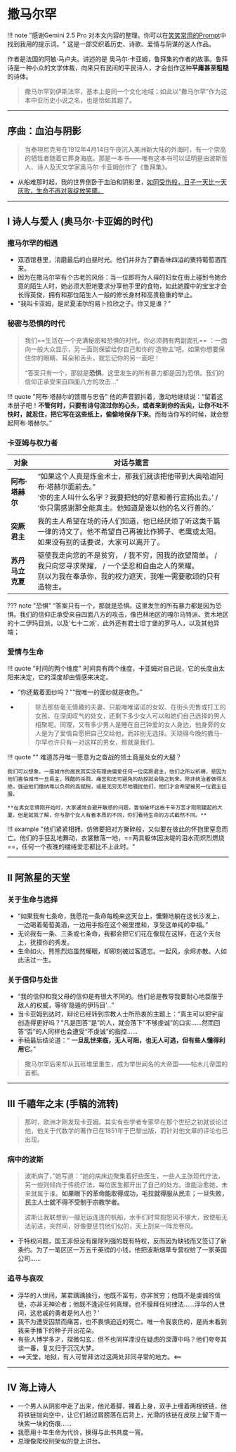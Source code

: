 # 撒马尔罕

!!! note "感谢Gemini 2.5 Pro 对本文内容的整理。你可以在[笑笑常用的Prompt](../../Study/ChatGPT/Prompt2.md)中找到我用的提示词。"
    这是一部交织着历史、诗歌、爱情与阴谋的迷人作品。


作者是法国的阿敏·马卢夫。讲述的是 奥马尔·卡亚姆，鲁拜集的作者的故事。鲁拜诗是一种小众的文学体裁，向来只有民间的平民诗人，才会创作这种**平庸甚至粗糙**的诗体。

> 撒马尔罕到伊斯法罕，基本上是同一个文化地域；如此以“撒马尔罕”作为这本中亚历史小说之名，也是恰如其题了。

***

## 序曲：血泊与阴影
> 当泰坦尼克号在1912年4月14日午夜沉入美洲新大陆的外海时，有一个崇高的牺牲者随着它葬身海底。那是一本书——唯有这本书可以证明是由波斯哲人、诗人及天文学家奥马尔·卡亚姆创作了《鲁拜集》。

- 从船难那时起，我的世界倒卧于血泊和阴影里，<u>如同受伤般，日子一天比一天灰败，生命不再对我绽放笑靥。</u>

---

## Ⅰ 诗人与爱人 (奥马尔·卡亚姆的时代)

### 撒马尔罕的相遇
- 双酒馆巷里，消磨最后的白昼时光。他们并非为了麝香味四溢的粟特葡萄酒而来。
- 因为在撒马尔罕有个古老的风俗：当一位即将为人母的妇女在街上碰到令她合意的陌生人时，她必须大胆地要求分享他手里的食物，如此她腹中的宝宝才会长得英俊，拥有和那位陌生人一般的修长身材和高贵稳重的举止。
- “我叫卡亚姆，是尼夏浦尔的易卜拉欣之子。你又是谁？”

### 秘密与恐惧的时代
> 我们==生活在一个充满秘密和恐惧的时代，你必须拥有两副面孔== ：一面向一般大众显示，另一面则保留给你自己和你的‘造物主’吧。如果你想要保住你的眼睛、耳朵和舌头，就忘记你的另一面吧！
>
> “答案只有一个，那就是**恐惧**。这里发生的所有暴力都是因为恐惧。我们的信仰正承受来自四面八方的攻击...”

!!! quote "阿布·塔赫尔的馈赠与忠告"
    他的声音颤抖着，激动地继续说：“留着这本册子吧！**不管何时，只要有诗句流过你的心头，或者来到你的舌尖，让你不吐不快时，就忍住，把它写在这些纸上，偷偷地保存下来**。而每当你写的时候，就会想起阿布·塔赫尔。”


### 卡亚姆与权力者

| 对象             | 对话与箴言                                                                                                                                                                             |
| ---------------- | -------------------------------------------------------------------------------------------------------------------------------------------------------------------------------------- |
| **阿布·塔赫尔**  | “如果这个人真是炼金术士，那我们就该把他带到大奥哈迪阿布·塔赫尔面前去。”<br>‘你的主人叫什么名字？我要把他的好意和善行宣扬出去。’ / ‘你只需感谢那全能真主。他知道是谁以他的名义行善的。’ |
| **突厥君主**     | 我的主人希望在场的诗人们知道，他已经厌烦了听这类千篇一律的诗文了。他不希望自己再被比作狮子、老鹰或太阳。如果没有别的话要说，大家可以离开了。                                           |
| **苏丹马立克夏** | 驱使我走向您的不是贫穷， / 我不穷，因我的欲望简单。 / 我只向您寻求荣耀， / 一个坚忍和自由之人的荣耀。<br>别以为我在奉承你，我的权力遮天，我唯一需要歌颂的只有造物主。                  |

??? note "恐惧"
    “答案只有一个，那就是恐惧。这里发生的所有暴力都是因为恐惧。我们的信仰正承受来自四面八方的攻击，像巴林地区的嘎尔马特派、贡木地区的十二伊玛目派，以及‘七十二派’，此外还有君士坦丁堡的罗马人，以及其他异端；


### 爱情与生命
!!! quote "时间的两个维度"
    时间具有两个维度，卡亚姆对自己说，它的长度由太阳来决定，它的深度却由情感来决定。

- “你还戴着面纱吗？”“我唯一的面纱就是夜色。”
- > 除去那些毫无情趣的夫妻、只能唯唯诺诺的女奴、在街头兜售或打工的女孩、在深闺叹气的处女，还剩下多少女人可以和她们自己选择的男人相聚呢。同理，又有多少男人是睡在自己钟爱的女人身边，他身旁的女人是为了爱情自愿把自己交给他，而非别无选择。天晓得今晚的撒马- 尔罕也许只有一对这样的男女，那就是我们。

!!! quote ""
    难道苏丹唯一愿意为之奋战的领土竟是处女的大腿？

    我们可以想象，一座城市的居民其实没有理由偏爱任何一位突厥君主，他们之所以祈祷，是因为他们害怕城市一旦易主，残酷的杀戮、痛苦和无可避免的劫掠就会随之到来。除非统治者做得太绝，强迫他们缴纳难以负荷的高赋税，或是无穷无尽地骚扰他们，他们才会希望被另一位君主征服。

    **在男女恋情刚开始时，大家通常会避开敏感的问题，害怕破坏这栋千辛万苦才刚刚建起的大厦。但是就我了解，你与那个女人有着本质的不同，你们看待生命的方式截然不同。**

!!! example "他们紧紧相拥，仿佛要把对方撕碎般，又似要在彼此的怀抱里窒息而亡。他们的手狂乱地舞动，衣裳散落一地，==两具躯体因决堤的泪水而炽烈燃烧==，任何一个夜晚的缱绻爱恋都比不上此时。"

---

## Ⅱ 阿煞星的天堂
### 关于生命与选择
- “如果我有七条命，我愿花一条命每晚来这天台上，慵懒地躺在这长沙发上，一边喝着葡萄美酒，一边用手指在这个碗里搅和，享受这单纯的幸福。”
- 无论我有一条、三条或七条命，我都会把它们花在像现在这样，在这个天台上，抚摸你的秀发。
- 生命如火，熊熊烈焰虽然耀眼，却即刻被过客遗忘。一起风，余烬亦散。人如此活过一生。

### 关于信仰与处世
- “我的信仰和我父母的信仰是有很大不同的。他们总是教导我要耐心地臣服于敌人的权威，等待‘隐遁的伊玛目’...”
- 当卡亚姆到达时，辩论已经转到宗教人士所热衷的主题上：“真主可以把宇宙创造得更好吗？”凡是回答“是”的人，就会落下“不够虔诚”的口实……然而回答“否”的人同样也会遭受“不虔诚”的指控……
- 手稿最后结论道：“ **一旦乱世来临，无人可阻，也无人可逃，但有些人懂得利用它**。”

> 撒马尔罕后来却从瓦砾堆里重生，成为举世闻名的大帝国——帖木儿帝国的首都。



---

## Ⅲ 千禧年之末 (手稿的流转)
> 那时，欧洲才刚发现卡亚姆。其实有些学者专家早在那个世纪之初就谈论过他，他关于代数学的著作已在1851年于巴黎出版，而针对他文章的评论也已出现。

### 病中的波斯
> 波斯病了，”她写道：“她的病床边聚集着好些医生，一些人主张现代疗法，另一些则倾向于传统疗法，每位医生都开出了自己的处方。谁能治愈她，未来就属于谁。**如果眼下的革命能取得成功，毛拉就得服从民主；一旦失败，民主人士就不得不受制于宗教学者。**
> 
> 波斯让我联想到一艘厄运连连的帆船，水手们时常抱怨风不够大，致使船无法前进，突然间，好像要惩罚他们似的，天上刮来一阵龙卷风。

- 于特权问题，国王非但没有废除列强的既有特权，反而因为缺钱而又签订了新条约。为了一笔区区一万五千英镑的小钱，他把波斯烟草专营权给了一家英国公司……

### 追寻与哀叹
- 浮华的人世间，某君踽踽独行，他既不富有，亦非贫穷；他既不是虔诚的信徒，亦非无神论者；他既不逢迎任何真理，也不膜拜任何律法……浮华的人世间，这悲戚的勇者是何人也？’
- 我不为遭受囚禁而痛苦，也不畏惧迫近的死亡。唯一令我哀伤的，是尚未看到我亲手播下的种子开出花朵。
- 有些人博学多才，探微勾玄，但不也同样湮没在疑虑的深潭中吗？他们夸夸其谈一番，复又归于沉沉大梦。
- ==>天堂，地狱，有人可曾拜访过这两处非同寻常的地方。<==

---
## Ⅳ 海上诗人
- 一个男人从阴影中走了出来，他光着脚，裸着上身，双手上缠着两根铁链，他将铁链抛向空中，让它们越过肩膀落在后背上，光滑的铁链在皮肤上留下青一块紫一块的伤痕……
- 我愿用十年生命为代价，换得与此书共度一宵。
- 总理像爬绞刑架似的登上讲台。